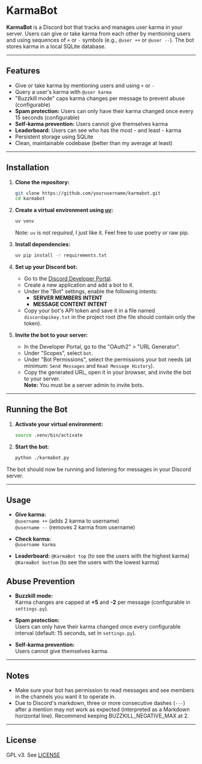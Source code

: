 # KarmaBot

**KarmaBot** is a Discord bot that tracks and manages user karma in your server. Users can give or take karma from each other by mentioning users and using sequences of `+` or `-` symbols (e.g., `@user ++` or `@user --`). The bot stores karma in a local SQLite database.

---

## Features

- Give or take karma by mentioning users and using `+` or `-`
- Query a user's karma with `@user karma`
- "Buzzkill mode" caps karma changes per message to prevent abuse (configurable)
- **Spam protection:** Users can only have their karma changed once every 15 seconds (configurable)
- **Self-karma prevention:** Users cannot give themselves karma
- **Leaderboard:** Users can see who has the most - and least - karma
- Persistent storage using SQLite
- Clean, maintainable codebase (better than my average at least)

---

## Installation

1. **Clone the repository:**
    ```bash
    git clone https://github.com/yourusername/karmabot.git
    cd karmabot
    ```

2. **Create a virtual environment using [uv](https://github.com/astral-sh/uv):**
    ```bash
    uv venv
    ```
    Note: `uv` is not _required_, I just like it.  Feel free to use poetry or raw pip.

3. **Install dependencies:**
    ```bash
    uv pip install -r requirements.txt
    ```

4. **Set up your Discord bot:**
    - Go to the [Discord Developer Portal](https://discord.com/developers/applications).
    - Create a new application and add a bot to it.
    - Under the "Bot" settings, enable the following intents:
        - **SERVER MEMBERS INTENT**
        - **MESSAGE CONTENT INTENT**
    - Copy your bot's API token and save it in a file named `discordapikey.txt` in the project root (the file should contain only the token).

5. **Invite the bot to your server:**
    - In the Developer Portal, go to the "OAuth2" > "URL Generator".
    - Under "Scopes", select `bot`.
    - Under "Bot Permissions", select the permissions your bot needs (at minimum: `Send Messages` and `Read Message History`).
    - Copy the generated URL, open it in your browser, and invite the bot to your server.  
      **Note:** You must be a server admin to invite bots.

---

## Running the Bot

1. **Activate your virtual environment:**
    ```bash
    source .venv/bin/activate
    ```

2. **Start the bot:**
    ```bash
    python ./karmabot.py
    ```

The bot should now be running and listening for messages in your Discord server.

---

## Usage

- **Give karma:**  
  `@username ++` (adds 2 karma to username)  
  `@username --` (removes 2 karma from username)

- **Check karma:**  
  `@username karma`

- **Leaderboard:**
  `@KarmaBot top` (to see the users with the highest karma)
  `@KarmaBot bottom` (to see the users with the lowest karma)

## Abuse Prevention

- **Buzzkill mode:**  
  Karma changes are capped at **+5** and **-2** per message (configurable in `settings.py`).

- **Spam protection:**  
  Users can only have their karma changed once every configurable interval (default: 15 seconds, set in `settings.py`).

- **Self-karma prevention:**  
  Users cannot give themselves karma.

---

## Notes

- Make sure your bot has permission to read messages and see members in the channels you want it to operate in.
- Due to Discord's markdown, three or more consecutive dashes (`---`) after a mention may not work as expected (interpreted as a Markdown horizontal line). Recommend keeping BUZZKILL_NEGATIVE_MAX at 2.

---

## License

GPL v3. See [LICENSE](LICENSE)
